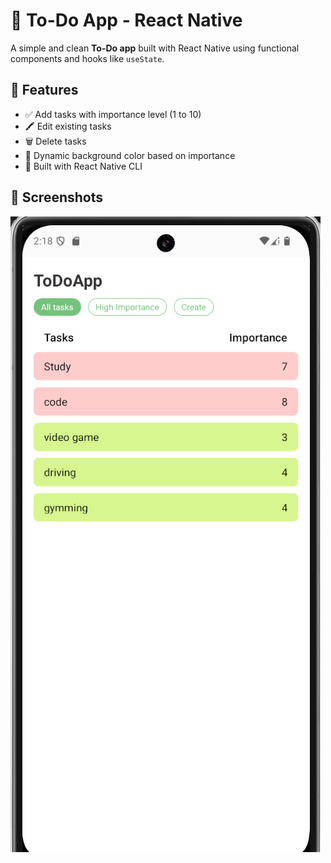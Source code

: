 # 📝 To-Do App - React Native

A simple and clean **To-Do app** built with React Native using functional components and hooks like `useState`.

## 🚀 Features

- ✅ Add tasks with importance level (1 to 10)
- 🖍 Edit existing tasks
- 🗑 Delete tasks
- 🌈 Dynamic background color based on importance
- 📱 Built with React Native CLI

## 📸 Screenshots
![All Tasks](demo_shots/All_Tasks.png)
